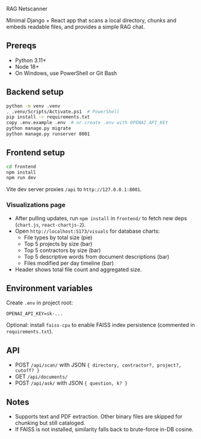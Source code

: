 RAG Netscanner

Minimal Django + React app that scans a local directory, chunks and embeds readable files, and provides a simple RAG chat.

## Prereqs
- Python 3.11+
- Node 18+
- On Windows, use PowerShell or Git Bash

## Backend setup
```bash
python -m venv .venv
. .venv/Scripts/Activate.ps1  # PowerShell
pip install -r requirements.txt
copy .env.example .env  # or create .env with OPENAI_API_KEY
python manage.py migrate
python manage.py runserver 8001
```

## Frontend setup
```bash
cd frontend
npm install
npm run dev
```
Vite dev server proxies `/api` to `http://127.0.0.1:8001`.

### Visualizations page
- After pulling updates, run `npm install` in `frontend/` to fetch new deps (`chart.js`, `react-chartjs-2`).
- Open `http://localhost:5173/visuals` for database charts:
  - File types by total size (pie)
  - Top 5 projects by size (bar)
  - Top 5 contractors by size (bar)
  - Top 5 descriptive words from document descriptions (bar)
  - Files modified per day timeline (bar)
- Header shows total file count and aggregated size.

## Environment variables
Create `.env` in project root:
```
OPENAI_API_KEY=sk-...
```

Optional: install `faiss-cpu` to enable FAISS index persistence (commented in `requirements.txt`).

## API
- POST `/api/scan/` with JSON `{ directory, contractor?, project?, cutoff? }`
- GET `/api/documents/`
- POST `/api/ask/` with JSON `{ question, k? }`

## Notes
- Supports text and PDF extraction. Other binary files are skipped for chunking but still cataloged.
- If FAISS is not installed, similarity falls back to brute-force in-DB cosine.

